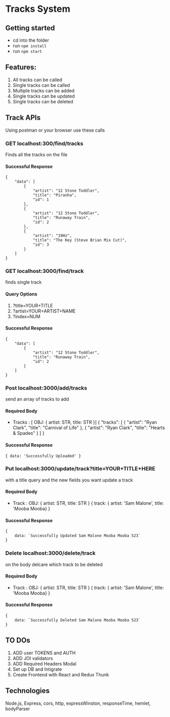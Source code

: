 # Tracks System

## Getting started

* cd into the folder
* run `npm install`
* run `npm start`

## Features:
1. All tracks can be called
2. Single tracks can be called
3. Multiple tracks can be added
4. Single tracks can be updated
5. Single tracks can be deleted

## Track APIs
Using postman or your browser use these calls

### GET localhost:300/find/tracks
Finds all the tracks on the file

#### Successful Response
    {
        "data": [
            {
                "artist": "12 Stone Toddler",
                "title": "Piranha",
                "id": 1
            },
            {
                "artist": "12 Stone Toddler",
                "title": "Runaway Train",
                "id": 2
            },
            {
                "artist": "19Hz",
                "title": "The Key (Steve Brian Mix Cut)",
                "id": 3
            }
        ]
    }


### GET localhost:3000/find/track
finds single track
#### Query Options
1. ?title=YOUR+TITLE
2. ?artist=YOUR+ARTIST+NAME
3. ?index=NUM

#### Successful Response
    {
        "data": [
            {
                "artist": "12 Stone Toddler",
                "title": "Runaway Train",
                "id": 2
            }
        ]
    }

### Post localhost:3000/add/tracks
send an array of tracks to add

#### Required Body
- Tracks : [ OBJ: { artist: STR, title: STR }]
    {
        "tracks": [
            {
                "artist": "Ryan Clark",
                "title": "Carnival of Life"
            },
            {
                "artist": "Ryan Clark",
                "title": "Hearts & Spades"
            }
        ]
    }

#### Successful Response
    { data: 'Successfully Uploaded' }

### Put localhost:3000/update/track?title=YOUR+TITLE+HERE
with a title query and the new fields you want update a track 

#### Required Body
- Track :  OBJ: { artist: STR, title: STR }
    {
        track: { artist: 'Sam Malone', title: 'Mooba Mooba}
    }

#### Successful Response
    {
        data: `Successfully Updated Sam Malone Mooba Mooba 523`
    }

### Delete localhost:3000/delete/track
on the body delcare which track to be deleted

#### Required Body
- Track :  OBJ: { artist: STR, title: STR }
    {
        track: { artist: 'Sam Malone', title: 'Mooba Mooba}
    }

#### Successful Response
    {
        data: `Successfully Deleted Sam Malone Mooba Mooba 523`
    }

## TO DOs
1. ADD user TOKENS and AUTH
2. ADD JOI validators
3. ADD Required Headers Modal
4. Set up DB and Intigrate
5. Create Frontend with React and Redux Thunk


## Technologies
Node.js, Express, cors, http, expressWinston, responseTime, hemlet, bodyParser
